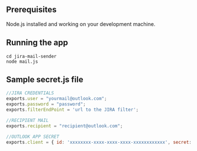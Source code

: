 ## Prerequisites

Node.js installed and working on your development machine. 

## Running the app

```
cd jira-mail-sender
node mail.js
```

## Sample secret.js file

```javascript
//JIRA CREDENTIALS
exports.user = "yourmail@outlook.com";
exports.password = "password";
exports.filterEndPoint = 'url to the JIRA filter';

//RECIPIENT MAIL
exports.recipient = "recipient@outlook.com";

//OUTLOOK APP SECRET
exports.client = { id: 'xxxxxxxx-xxxx-xxxx-xxxx-xxxxxxxxxxxx', secret: 'xxxxxxxxxxxxxxxxxxxxxxx' }
```

